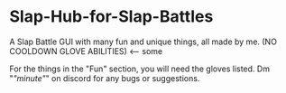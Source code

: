 # Slap-Hub-for-Slap-Battles
A Slap Battle GUI with many fun and unique things, all made by me.
(NO COOLDOWN GLOVE ABILITIES) <-- some



For the things in the "Fun" section, you will need the gloves listed.
Dm "_"minute"_" on discord for any bugs or suggestions.


